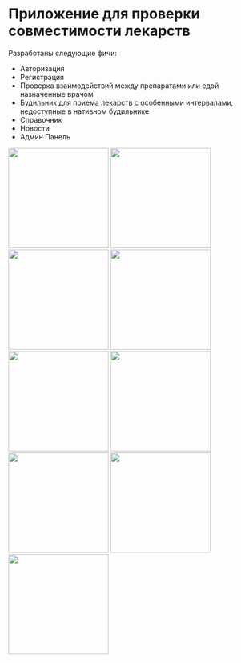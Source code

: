 # Приложение для проверки совместимости лекарств


Разработаны следующие фичи:
- Авторизация <br />
- Регистрация <br />
- Проверка взаимодействий между препаратами или едой назначенные врачом  <br />
- Будильник для приема лекарств с особенными интервалами, недоступные в нативном будильнике <br />
- Справочник <br />
- Новости <br />
- Админ Панель <br />


<img src="https://github.com/Argoxanz/mua/assets/147998192/748b4c33-3b93-4316-af38-08292e2237d5" width="200">

<img src="https://github.com/Argoxanz/mua/assets/147998192/b7951829-ebcb-4ba2-93c1-62c665ded58c" width="200">

<img src="https://github.com/Argoxanz/mua/assets/147998192/0129fef6-c808-4def-969d-4bbf3635973b" width="200">

<img src="https://github.com/Argoxanz/mua/assets/147998192/a88cb5c3-4aea-44c3-a74c-735f59d1de20" width="200">

<img src="https://github.com/Argoxanz/mua/assets/147998192/e58ffc6c-1a9a-4191-9e91-c32516cb2c15" width="200">

<img src="https://github.com/Argoxanz/mua/assets/147998192/861f800a-d1e8-46c0-a6cb-b542078408c5" width="200">

<img src="https://github.com/Argoxanz/mua/assets/147998192/929fffa9-70cf-4ba2-8382-709531a8b350" width="200">

<img src="https://github.com/Argoxanz/mua/assets/147998192/14ca4ff3-8ed2-4860-bc64-b1d9c4553f53" width="200">

<img src="https://github.com/Argoxanz/mua/assets/147998192/4fa897d3-8e88-4fd9-af90-fc3ce80b2c78" width="200">








